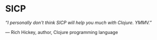 SICP
====

_“I personally don't think SICP will help you much with Clojure. YMMV.”_

— Rich Hickey, author, Clojure programming language
